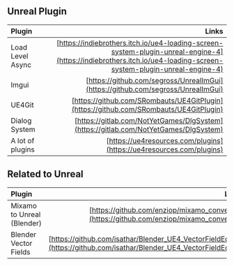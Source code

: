 ## Unreal Plugin

| Plugin           |                                                                                                                                                            Links |
| :--------------- | ---------------------------------------------------------------------------------------------------------------------------------------------------------------: |
| Load Level Async | [https://indiebrothers.itch.io/ue4-loading-screen-system-plugin-unreal-engine-4](https://indiebrothers.itch.io/ue4-loading-screen-system-plugin-unreal-engine-4) |
| Imgui            |                                                                                 [https://github.com/segross/UnrealImGui](https://github.com/segross/UnrealImGui) |
| UE4Git           |                                                                           [https://github.com/SRombauts/UE4GitPlugin](https://github.com/SRombauts/UE4GitPlugin) |
| Dialog System    |                                                                             [https://gitlab.com/NotYetGames/DlgSystem](https://gitlab.com/NotYetGames/DlgSystem) |
| A lot of plugins |                                                                                             [https://ue4resources.com/plugins](https://ue4resources.com/plugins) |


## Related to Unreal

| Plugin                     |                                                                                                                Links |
| :------------------------- | -------------------------------------------------------------------------------------------------------------------: |
| Mixamo to Unreal (Blender) |                             [https://github.com/enziop/mixamo_converter](https://github.com/enziop/mixamo_converter) |
| Blender Vector Fields      | [https://github.com/isathar/Blender_UE4_VectorFieldEditor](https://github.com/isathar/Blender_UE4_VectorFieldEditor) |
